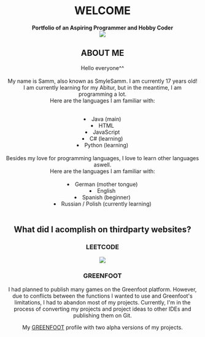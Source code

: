 <div align="center">
  <head>
    <h1>WELCOME</h1>
    <strong>Portfolio of an Aspiring Programmer and Hobby Coder</strong><br>
    <img src="https://wallpapers.com/images/high/anime-city-pictures-74w17qpiho3r8z01.webp">
  </head>
  <body>
    <h2>ABOUT ME</h2>
    <p>
      Hello everyone^^<br><br>
      My name is Samm, also known as SmyleSamm. I am currently 17 years old!<br>
      I am currently learning for my Abitur, but in the meantime, I am programming a lot.<br>
      Here are the languages I am familiar with:<br><br>
      <div id="bullet-list">
        <li>Java (main)<br></li>
        <li>HTML<br></li>
        <li>JavaScript<br></li>
        <li>C# (learning)<br></li>
        <li>Python (learning)<br></li><br>
      </div>
      Besides my love for programming languages, I love to learn other languages aswell.<br>
      Here are the languages I am familiar with:<br><br>
      <div id="bullet-list">
        <li>German (mother tongue)<br></li>
        <li>English <br></li>
        <li>Spanish (beginner)<br></li>
        <li>Russian / Polish (currently learning)<br></li><br>
      </div>
    </p>
    <h2>What did I acomplish on thirdparty websites?</h2>
    <h3>LEETCODE</h3>
    <img src="https://leetcard.jacoblin.cool/Smyle_Samm?theme=dark&font=Noto%20Sans%20Osage"><br>
    <h3>GREENFOOT</h3>
    <p>I had planned to publish many games on the Greenfoot platform. However, due to conflicts between the functions I wanted to use and Greenfoot's limitations, I had to abandon most of my projects. Currently, I'm in the process of converting my projects and project ideas to other IDEs and publishing them on Git.</p>
    <p>My <a href="https://www.greenfoot.org/users/66328">GREENFOOT</a> profile with two alpha versions of my projects.</p>
  </body>
  <footer>
    
  </footer>
  
</div>

